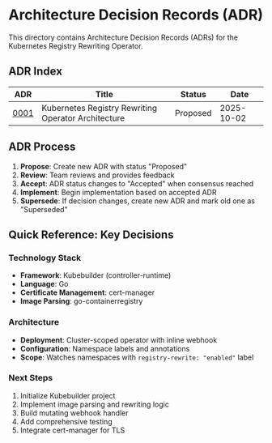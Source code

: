 # Architecture Decision Records (ADR)

This directory contains Architecture Decision Records (ADRs) for the Kubernetes Registry Rewriting Operator.

## ADR Index

| ADR | Title | Status | Date |
|-----|-------|--------|------|
| [0001](0001-kubernetes-registry-rewriting-operator-architecture.md) | Kubernetes Registry Rewriting Operator Architecture | Proposed | 2025-10-02 |

## ADR Process

1. **Propose**: Create new ADR with status "Proposed"
2. **Review**: Team reviews and provides feedback
3. **Accept**: ADR status changes to "Accepted" when consensus reached
4. **Implement**: Begin implementation based on accepted ADR
5. **Supersede**: If decision changes, create new ADR and mark old one as "Superseded"

## Quick Reference: Key Decisions

### Technology Stack
- **Framework**: Kubebuilder (controller-runtime)
- **Language**: Go
- **Certificate Management**: cert-manager
- **Image Parsing**: go-containerregistry

### Architecture
- **Deployment**: Cluster-scoped operator with inline webhook
- **Configuration**: Namespace labels and annotations
- **Scope**: Watches namespaces with `registry-rewrite: "enabled"` label

### Next Steps
1. Initialize Kubebuilder project
2. Implement image parsing and rewriting logic
3. Build mutating webhook handler
4. Add comprehensive testing
5. Integrate cert-manager for TLS
